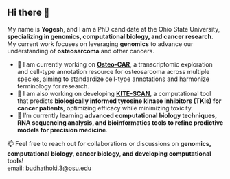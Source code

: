 ## Hi there 👋
My name is **Yogesh**, and I am a PhD candidate at the Ohio State University, **specializing in genomics, computational biology, and cancer research**. My current work focuses on leveraging **genomics** to advance our understanding of **osteosarcoma** and other cancers.  
- 🔭 I am currently working on [**Osteo-CAR**](https://github.com/kidcancerlab/Osteo_atlas), a transcriptomic exploration and cell-type annotation resource for osteosarcoma across multiple species, aiming to standardize cell-type annotations and harmonize terminology for research.
- 🔭 I am also working on developing [**KITE-SCAN**](https://github.com/kidcancerlab/kiteScan), a computational tool that predicts **biologically informed tyrosine kinase inhibitors (TKIs) for cancer patients**, optimizing efficacy while minimizing toxicity.   
- 🌱 I’m currently learning **advanced computational biology techniques, RNA sequencing analysis, and bioinformatics tools to refine predictive models for precision medicine**.  

📫 Feel free to reach out for collaborations or discussions on **genomics, computational biology, cancer biology, and developing computational tools!**  
email: budhathoki.3@osu.edu
  
<!--
**YogiBud/YogiBud** is a ✨ _special_ ✨ repository because its `README.md` (this file) appears on your GitHub profile.

Here are some ideas to get you started:

- 🔭 I’m currently working on ...
- 🌱 I’m currently learning ...
- 👯 I’m looking to collaborate on ...
- 🤔 I’m looking for help with ...
- 💬 Ask me about ...
- 📫 How to reach me: ...
- 😄 Pronouns: ...
- ⚡ Fun fact: ...
-->
